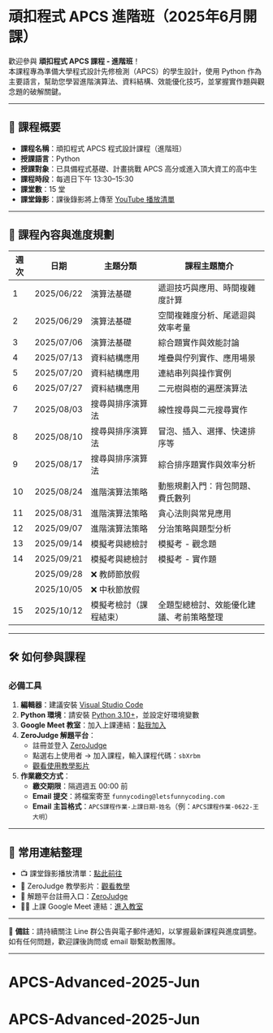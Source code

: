 # 頑扣程式 APCS 進階班（2025年6月開課）

歡迎參與 **頑扣程式 APCS 課程 - 進階班**！  
本課程專為準備大學程式設計先修檢測（APCS）的學生設計，使用 Python 作為主要語言，幫助您學習進階演算法、資料結構、效能優化技巧，並掌握實作題與觀念題的破解關鍵。

---

## 📘 課程概要

- **課程名稱**：頑扣程式 APCS 程式設計課程（進階班）  
- **授課語言**：Python  
- **授課對象**：已具備程式基礎、計畫挑戰 APCS 高分或進入頂大資工的高中生  
- **課程時段**：每週日下午 13:30–15:30  
- **課堂數**：15 堂  
- **課堂錄影**：課後錄影將上傳至 [YouTube 播放清單](https://www.youtube.com/playlist?list=PLdvY4QzZf7AlFMZIdgtbnmDTgh2WNZVz2)

---

## 🧭 課程內容與進度規劃

| 週次 | 日期       | 主題分類             | 課程主題簡介                                      |
|------|------------|----------------------|---------------------------------------------------|
| 1    | 2025/06/22 | 演算法基礎        | 遞迴技巧與應用、時間複雜度計算                  |
| 2    | 2025/06/29 | 演算法基礎        | 空間複雜度分析、尾遞迴與效率考量                |
| 3    | 2025/07/06 | 演算法基礎        | 綜合題實作與效能討論                              |
| 4    | 2025/07/13 | 資料結構應用          | 堆疊與佇列實作、應用場景                          |
| 5    | 2025/07/20 | 資料結構應用          | 連結串列與操作實例                                |
| 6    | 2025/07/27 | 資料結構應用          | 二元樹與樹的遍歷演算法                            |
| 7    | 2025/08/03 | 搜尋與排序演算法      | 線性搜尋與二元搜尋實作                            |
| 8    | 2025/08/10 | 搜尋與排序演算法      | 冒泡、插入、選擇、快速排序等                      |
| 9    | 2025/08/17 | 搜尋與排序演算法      | 綜合排序題實作與效率分析                          |
| 10   | 2025/08/24 | 進階演算法策略        | 動態規劃入門：背包問題、費氏數列                  |
| 11   | 2025/08/31 | 進階演算法策略        | 貪心法則與常見應用                                |
| 12   | 2025/09/07 | 進階演算法策略        | 分治策略與題型分析                                |
| 13   | 2025/09/14 | 模擬考與總檢討        | 模擬考 - 觀念題                             |
| 14   | 2025/09/21 | 模擬考與總檢討        | 模擬考 - 實作題                             |
|      | 2025/09/28 | ❌ 教師節放假          |                                                   |
|      | 2025/10/05 | ❌ 中秋節放假          |                                                   |
| 15   | 2025/10/12 | 模擬考檢討（課程結束）| 全題型總檢討、效能優化建議、考前策略整理          |

---

## 🛠️ 如何參與課程

### 必備工具

1. **編輯器**：建議安裝 [Visual Studio Code](https://code.visualstudio.com/)  
2. **Python 環境**：請安裝 [Python 3.10+](https://www.python.org/downloads/)，並設定好環境變數  
3. **Google Meet 教室**：加入上課連結：[點我加入](https://meet.google.com/nri-homu-psz)  
4. **ZeroJudge 解題平台**：  
   - 註冊並登入 [ZeroJudge](https://zerojudge.tw)  
   - 點選右上使用者 → 加入課程，輸入課程代碼：`sbXrbm`  
   - [觀看使用教學影片](https://youtu.be/ID5brYr5fvQ)  
5. **作業繳交方式**：  
   - **繳交期限**：隔週週五 00:00 前  
   - **Email 提交**：將檔案寄至 `funnycoding@letsfunnycoding.com`  
   - **Email 主旨格式**：`APCS課程作業-上課日期-姓名`（例：`APCS課程作業-0622-王大明`）

---

## 🔗 常用連結整理

- 📺 課堂錄影播放清單：[點此前往](https://www.youtube.com/playlist?list=PLdvY4QzZf7AlFMZIdgtbnmDTgh2WNZVz2)  
- 🎥 ZeroJudge 教學影片：[觀看教學](https://youtu.be/ID5brYr5fvQ)  
- 🧠 解題平台註冊入口：[ZeroJudge](https://zerojudge.tw)  
- 🧑‍🏫 上課 Google Meet 連結：[進入教室](https://meet.google.com/nri-homu-psz)

---

📣 **備註**：請持續關注 Line 群公告與電子郵件通知，以掌握最新課程與進度調整。如有任何問題，歡迎課後詢問或 email 聯繫助教團隊。

---
# APCS-Advanced-2025-Jun
# APCS-Advanced-2025-Jun
